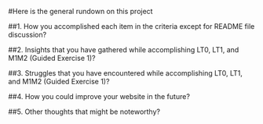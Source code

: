 #Here is the general rundown on this project

##1. How you accomplished each item in the criteria except for README file discussion?

##2. Insights that you have gathered while accomplishing LT0, LT1, and M1M2 (Guided Exercise 1)?

##3. Struggles that you have encountered while accomplishing LT0, LT1, and M1M2 (Guided Exercise 1)?

##4. How you could improve your website in the future?

##5. Other thoughts that might be noteworthy?
